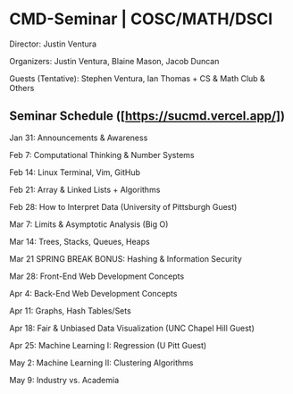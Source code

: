 # CMD-Seminar | COSC/MATH/DSCI

Director: Justin Ventura

Organizers: Justin Ventura, Blaine Mason, Jacob Duncan

Guests (Tentative): Stephen Ventura, Ian Thomas + CS & Math Club & Others

## Seminar Schedule ([https://sucmd.vercel.app/])

Jan 31: Announcements & Awareness

Feb 7: Computational Thinking & Number Systems

Feb 14: Linux Terminal, Vim, GitHub

Feb 21: Array & Linked Lists + Algorithms

Feb 28: How to Interpret Data (University of Pittsburgh Guest)

Mar 7: Limits & Asymptotic Analysis (Big O)

Mar 14: Trees, Stacks, Queues, Heaps

Mar 21 SPRING BREAK BONUS: Hashing & Information Security

Mar 28: Front-End Web Development Concepts

Apr 4: Back-End Web Development Concepts

Apr 11: Graphs, Hash Tables/Sets

Apr 18: Fair & Unbiased Data Visualization (UNC Chapel Hill Guest)

Apr 25: Machine Learning I: Regression (U Pitt Guest)

May 2: Machine Learning II: Clustering Algorithms

May 9: Industry vs. Academia

